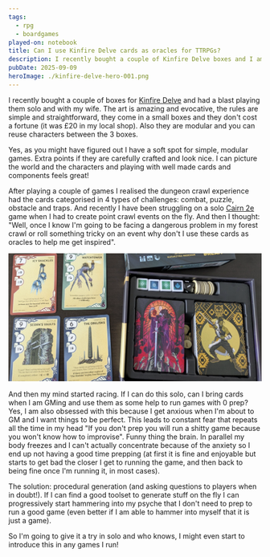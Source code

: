 ```yaml
---
tags:
  - rpg
  - boardgames
played-on: notebook
title: Can I use Kinfire Delve cards as oracles for TTRPGs?
description: I recently bought a couple of Kinfire Delve boxes and I am curious about repurposing the cards to use them as TTRPG solo and GM oracles.
pubDate: 2025-09-09
heroImage: ./kinfire-delve-hero-001.png
---
```


I recently bought a couple of boxes for [Kinfire Delve](https://kinfirechronicles.com/pages/delve) and had a blast playing them solo and with my wife. The art is amazing and evocative, the rules are simple and straightforward, they come in a small boxes and they don't cost a fortune (it was £20 in my local shop). Also they are modular and you can reuse characters between the 3 boxes.

Yes, as you might have figured out I have a soft spot for simple, modular games. Extra points if they are carefully crafted and look nice. I can picture the world and the characters and playing with well made cards and components feels great!

After playing a couple of games I realised the dungeon crawl experience had the cards categorised in 4 types of challenges: combat, puzzle, obstacle and traps. And recently I have been struggling on a solo [Cairn 2e](https://cairnrpg.com/second-edition/) game when I had to create point crawl events on the fly. And then I thought: "Well, once I know I'm going to be facing a dangerous problem in my forest crawl or roll something tricky on an event why don't I use these cards as oracles to help me get inspired".

![A few cards from the box](./kinfire-delve-001.png)

And then my mind started racing. If I can do this solo, can I bring cards when I am GMing and use them as some help to run games with 0 prep? Yes, I am also obsessed with this because I get anxious when I'm about to GM and I want things to be perfect. This leads to  constant fear that repeats all the time in my head "If you don't prep you will run a shitty game because you won't know how to improvise". Funny thing the brain. In parallel my body freezes and I can't actually concentrate because of the anxiety so I end up not having a good time prepping (at first it is fine and enjoyable but starts to get bad the closer I get to running the game, and then back to being fine once I'm running it, in most cases).

The solution: procedural generation (and asking questions to players when in doubt!). If I can find a good toolset to generate stuff on the fly I can progressively start hammering into my psyche that I don't need to prep to run a good game (even better if I am able to hammer into myself that it is just a game).

So I'm going to give it a try in solo and who knows, I might even start to introduce this in any games I run!